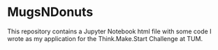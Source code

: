 # MugsNDonuts
This repository contains a Jupyter Notebook html file with some code I wrote as my application for the Think.Make.Start Challenge at TUM. 
